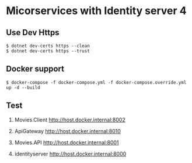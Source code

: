 # Micorservices with Identity server 4

## Use Dev Https

```
$ dotnet dev-certs https --clean
$ dotnet dev-certs https --trust
```

## Docker support

```
$ docker-compose -f docker-compose.yml -f docker-compose.override.yml up -d --build
```

## Test 

1. Movies.Client
http://host.docker.internal:8002

2. ApiGateway
http://host.docker.internal:8010

3. Movies.API
http://host.docker.internal:8001

4. identityserver
http://host.docker.internal:8000